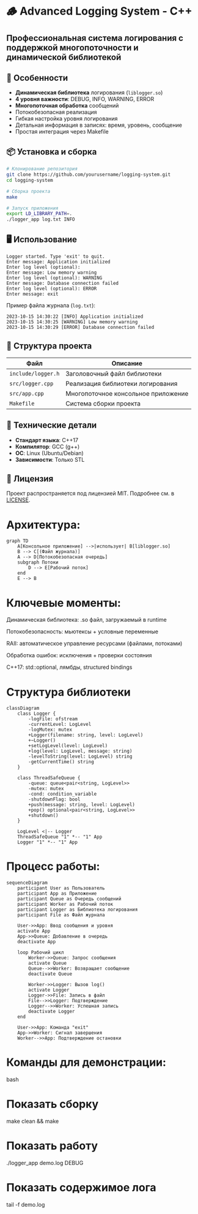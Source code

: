 # 🪵 Advanced Logging System - C++

## Профессиональная система логирования с поддержкой многопоточности и динамической библиотекой


## 🚀 Особенности

- **Динамическая библиотека** логирования (`liblogger.so`)
- **4 уровня важности**: DEBUG, INFO, WARNING, ERROR
- **Многопоточная обработка** сообщений
- Потокобезопасная реализация
- Гибкая настройка уровня логирования
- Детальная информация в записях: время, уровень, сообщение
- Простая интеграция через Makefile

## 📦 Установка и сборка

```bash
# Клонирование репозитория
git clone https://github.com/yourusername/logging-system.git
cd logging-system

# Сборка проекта
make

# Запуск приложения
export LD_LIBRARY_PATH=.
./logger_app log.txt INFO
```

## 🖥 Использование

```text
Logger started. Type 'exit' to quit.
Enter message: Application initialized
Enter log level (optional): 
Enter message: Low memory warning
Enter log level (optional): WARNING
Enter message: Database connection failed
Enter log level (optional): ERROR
Enter message: exit
```

Пример файла журнала (`log.txt`):
```text
2023-10-15 14:30:22 [INFO] Application initialized
2023-10-15 14:30:25 [WARNING] Low memory warning
2023-10-15 14:30:29 [ERROR] Database connection failed
```

## 🧩 Структура проекта

| Файл                | Описание                          |
|---------------------|-----------------------------------|
| `include/logger.h`  | Заголовочный файл библиотеки      |
| `src/logger.cpp`    | Реализация библиотеки логирования |
| `src/app.cpp`       | Многопоточное консольное приложение |
| `Makefile`          | Система сборки проекта            |

## 🔧 Технические детали

- **Стандарт языка**: C++17
- **Компилятор**: GCC (g++)
- **ОС**: Linux (Ubuntu/Debian)
- **Зависимости**: Только STL

## 📄 Лицензия

Проект распространяется под лицензией MIT. Подробнее см. в [LICENSE](LICENSE).

# Архитектура:

```mermaid
graph TD
    A[Консольное приложение] -->|использует| B[liblogger.so]
    B --> C[(Файл журнала)]
    A --> D[Потокобезопасная очередь]
    subgraph Потоки
        D --> E[Рабочий поток]
    end
    E --> B
```

# Ключевые моменты:

Динамическая библиотека: .so файл, загружаемый в runtime

Потокобезопасность: мьютексы + условные переменные

RAII: автоматическое управление ресурсами (файлами, потоками)

Обработка ошибок: исключения + проверки состояния

C++17: std::optional, лямбды, structured bindings

# Структура библиотеки

```mermaid
classDiagram
    class Logger {
        -logFile: ofstream
        -currentLevel: LogLevel
        -logMutex: mutex
        +Logger(filename: string, level: LogLevel)
        +~Logger()
        +setLogLevel(level: LogLevel)
        +log(level: LogLevel, message: string)
        -levelToString(level: LogLevel) string
        -getCurrentTime() string
    }
    
    class ThreadSafeQueue {
        -queue: queue<pair<string, LogLevel>>
        -mutex: mutex
        -cond: condition_variable
        -shutdownFlag: bool
        +push(message: string, level: LogLevel)
        +pop() optional<pair<string, LogLevel>>
        +shutdown()
    }
    
    LogLevel <|-- Logger
    ThreadSafeQueue "1" *-- "1" App
    Logger "1" *-- "1" App
```

# Процесс работы:

```mermaid
sequenceDiagram
    participant User as Пользователь
    participant App as Приложение
    participant Queue as Очередь сообщений
    participant Worker as Рабочий поток
    participant Logger as Библиотека логирования
    participant File as Файл журнала
    
    User->>App: Ввод сообщения и уровня
    activate App
    App->>Queue: Добавление в очередь
    deactivate App
    
    loop Рабочий цикл
        Worker->>Queue: Запрос сообщения
        activate Queue
        Queue-->>Worker: Возвращает сообщение
        deactivate Queue
        
        Worker->>Logger: Вызов log()
        activate Logger
        Logger->>File: Запись в файл
        File-->>Logger: Подтверждение
        Logger-->>Worker: Успешная запись
        deactivate Logger
    end
    
    User->>App: Команда "exit"
    App->>Worker: Сигнал завершения
    Worker-->>App: Подтверждение остановки
```
    
# Команды для демонстрации:

bash
# Показать сборку
make clean && make

# Показать работу
./logger_app demo.log DEBUG

# Показать содержимое лога
tail -f demo.log

